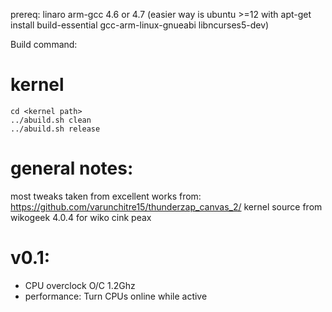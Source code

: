 prereq:
	linaro arm-gcc 4.6 or 4.7
	(easier way is ubuntu >=12 with apt-get install build-essential gcc-arm-linux-gnueabi libncurses5-dev)

Build command:

kernel
======
	cd <kernel path>
	../abuild.sh clean
	../abuild.sh release

general notes:
==============
 most tweaks taken from excellent works from: https://github.com/varunchitre15/thunderzap_canvas_2/
 kernel source from wikogeek 4.0.4 for wiko cink peax

v0.1:
=====
 - CPU overclock O/C 1.2Ghz
 - performance: Turn CPUs online while active


